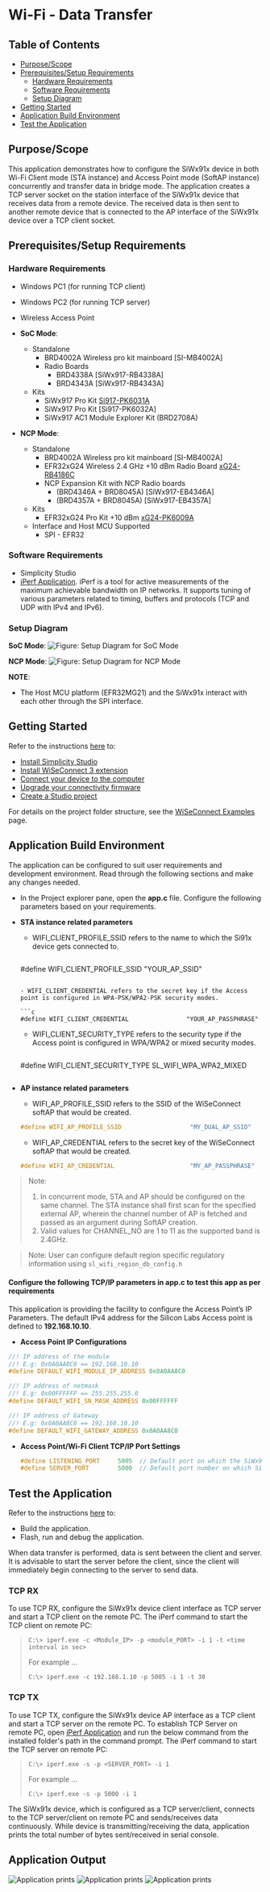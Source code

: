 # Wi-Fi - Data Transfer

## Table of Contents

- [Purpose/Scope](#purposescope)
- [Prerequisites/Setup Requirements](#prerequisitessetup-requirements)
  - [Hardware Requirements](#hardware-requirements)
  - [Software Requirements](#software-requirements)
  - [Setup Diagram](#setup-diagram)
- [Getting Started](#getting-started)
- [Application Build Environment](#application-build-environment)
- [Test the Application](#test-the-application)

## Purpose/Scope

This application demonstrates how to configure the SiWx91x device in both Wi-Fi Client mode (STA instance) and Access Point mode (SoftAP instance) concurrently and transfer data in bridge mode. The application creates a TCP server socket on the station interface of the SiWx91x device that receives data from a remote device. The received data is then sent to another remote device that is connected to the AP interface of the SiWx91x device over a TCP client socket.

## Prerequisites/Setup Requirements

### Hardware Requirements

- Windows PC1 (for running TCP client)
- Windows PC2 (for running TCP server)
- Wireless Access Point
- **SoC Mode**:
  - Standalone
    - BRD4002A Wireless pro kit mainboard [SI-MB4002A]
    - Radio Boards 
  	  - BRD4338A [SiWx917-RB4338A]
  	  - BRD4343A [SiWx917-RB4343A]
  - Kits
  	- SiWx917 Pro Kit [Si917-PK6031A](https://www.silabs.com/development-tools/wireless/wi-fi/siwx917-pro-kit?tab=overview)
  	- SiWx917 Pro Kit [Si917-PK6032A]
    - SiWx917 AC1 Module Explorer Kit (BRD2708A)
  	
- **NCP Mode**:
  - Standalone
    - BRD4002A Wireless pro kit mainboard [SI-MB4002A]
    - EFR32xG24 Wireless 2.4 GHz +10 dBm Radio Board [xG24-RB4186C](https://www.silabs.com/development-tools/wireless/xg24-rb4186c-efr32xg24-wireless-gecko-radio-board?tab=overview)
    - NCP Expansion Kit with NCP Radio boards
      - (BRD4346A + BRD8045A) [SiWx917-EB4346A]
      - (BRD4357A + BRD8045A) [SiWx917-EB4357A]
  - Kits
  	- EFR32xG24 Pro Kit +10 dBm [xG24-PK6009A](https://www.silabs.com/development-tools/wireless/efr32xg24-pro-kit-10-dbm?tab=overview)
  - Interface and Host MCU Supported
    - SPI - EFR32 

### Software Requirements

- Simplicity Studio
- [iPerf Application](https://sourceforge.net/projects/iperf2/files/iperf-2.0.8-win.zip/download). iPerf is a tool for active measurements of the maximum achievable bandwidth on IP networks. It supports tuning of various parameters related to timing, buffers and protocols (TCP and UDP with IPv4 and IPv6).

### Setup Diagram

**SoC Mode**:
![Figure: Setup Diagram for SoC Mode](resources/readme/data_transfer_setup.png)

**NCP Mode**:
![Figure: Setup Diagram for NCP Mode](resources/readme/data_transfer_setup_ncp.png)

**NOTE**:

- The Host MCU platform (EFR32MG21) and the SiWx91x interact with each other through the SPI interface.

## Getting Started

Refer to the instructions [here](https://docs.silabs.com/wiseconnect/latest/wiseconnect-getting-started/) to:

- [Install Simplicity Studio](https://docs.silabs.com/wiseconnect/latest/wiseconnect-developers-guide-developing-for-silabs-hosts/#install-simplicity-studio)
- [Install WiSeConnect 3 extension](https://docs.silabs.com/wiseconnect/latest/wiseconnect-developers-guide-developing-for-silabs-hosts/#install-the-wi-se-connect-3-extension)
- [Connect your device to the computer](https://docs.silabs.com/wiseconnect/latest/wiseconnect-developers-guide-developing-for-silabs-hosts/#connect-si-wx91x-to-computer)
- [Upgrade your connectivity firmware ](https://docs.silabs.com/wiseconnect/latest/wiseconnect-developers-guide-developing-for-silabs-hosts/#update-si-wx91x-connectivity-firmware)
- [Create a Studio project ](https://docs.silabs.com/wiseconnect/latest/wiseconnect-developers-guide-developing-for-silabs-hosts/#create-a-project)

For details on the project folder structure, see the [WiSeConnect Examples](https://docs.silabs.com/wiseconnect/latest/wiseconnect-examples/#example-folder-structure) page.

## Application Build Environment

The application can be configured to suit user requirements and development environment. Read through the following sections and make any changes needed.
- In the Project explorer pane, open the **app.c** file. Configure the following parameters based on your requirements.

- **STA instance related parameters**

  - WIFI_CLIENT_PROFILE_SSID refers to the name to which the Si91x device gets connected to.

  	```c
   #define WIFI_CLIENT_PROFILE_SSID               "YOUR_AP_SSID"
  	```

  - WIFI_CLIENT_CREDENTIAL refers to the secret key if the Access point is configured in WPA-PSK/WPA2-PSK security modes.

  	```c
   #define WIFI_CLIENT_CREDENTIAL                "YOUR_AP_PASSPHRASE"
  	```
  	
  - WIFI_CLIENT_SECURITY_TYPE refers to the security type if the Access point is configured in WPA/WPA2 or mixed security modes.

  	```c
   #define WIFI_CLIENT_SECURITY_TYPE              SL_WIFI_WPA_WPA2_MIXED
  	```
- **AP instance related parameters**

	- WIFI_AP_PROFILE_SSID refers to the SSID of the WiSeConnect softAP that would be created.

  	```c
   #define WIFI_AP_PROFILE_SSID                   "MY_DUAL_AP_SSID"
  	```

	- WIFI_AP_CREDENTIAL refers to the secret key of the WiSeConnect softAP that would be created.

  	```c
   #define WIFI_AP_CREDENTIAL                     "MY_AP_PASSPHRASE"
    ```
> Note:
>
> 1. In concurrent mode, STA and AP should be configured on the same channel. The STA instance shall first scan for the specified external AP, wherein the channel number of AP is fetched and passed as an argument during SoftAP creation.
> 2. Valid values for CHANNEL_NO are 1 to 11 as the supported band is 2.4GHz.

> Note: 
> User can configure default region specific regulatory information using `sl_wifi_region_db_config.h`

#### Configure the following TCP/IP parameters in **app.c** to test this app as per requirements

This application is providing the facility to configure the Access Point’s IP Parameters. The default IPv4 address for the Silicon Labs Access point is defined to **192.168.10.10**.

- **Access Point IP Configurations**

 ```c
//! IP address of the module
//! E.g: 0x0A0AA8C0 == 192.168.10.10
#define DEFAULT_WIFI_MODULE_IP_ADDRESS 0x0A0AA8C0

//! IP address of netmask
//! E.g: 0x00FFFFFF == 255.255.255.0
#define DEFAULT_WIFI_SN_MASK_ADDRESS 0x00FFFFFF

//! IP address of Gateway
//! E.g: 0x0A0AA8C0 == 192.168.10.10
#define DEFAULT_WIFI_GATEWAY_ADDRESS 0x0A0AA8C0
```

- **Access Point/Wi-Fi Client TCP/IP Port Settings**

    ```c
    #define LISTENING_PORT     5005  // Default port on which the SiWx91x device STA interface listens for remote connection
    #define SERVER_PORT        5000  // Default port number on which SiWx91x device AP interface connects remote device
    ```

## Test the Application

Refer to the instructions [here](https://docs.silabs.com/wiseconnect/latest/wiseconnect-getting-started/) to:

- Build the application.
- Flash, run and debug the application.

When data transfer is performed, data is sent between the client and server. It is advisable to start the server before the client, since the client will immediately begin connecting to the server to send data.

### TCP RX

To use TCP RX, configure the SiWx91x device client interface as TCP server and start a TCP client on the remote PC.
The iPerf command to start the TCP client on remote PC:

> `C:\> iperf.exe -c <Module_IP> -p <module_PORT> -i 1 -t <time interval in sec>`
  >
  > For example ...
  >
  > `C:\> iperf.exe -c 192.168.1.10 -p 5005 -i 1 -t 30`

### TCP TX

To use TCP TX, configure the SiWx91x device AP interface as a TCP client and start a TCP server on the remote PC. To establish TCP Server on remote PC, open [iPerf Application](https://sourceforge.net/projects/iperf2/files/iperf-2.0.8-win.zip/download) and run the below command from the installed folder's path in the command prompt.
The iPerf command to start the TCP server on remote PC:

  > `C:\> iperf.exe -s -p <SERVER_PORT> -i 1`
  >
  > For example ...
  >
  > `C:\> iperf.exe -s -p 5000 -i 1`

The SiWx91x device, which is configured as a TCP server/client, connects to the TCP server/client on remote PC and sends/receives data continuously. While device is transmitting/receiving the data, application prints the total number of bytes sent/received in serial console.

## Application Output

   ![Application prints](resources/readme/data_transfer_1.png)
   ![Application prints](resources/readme/data_transfer_2.png)
   ![Application prints](resources/readme/data_transfer_3.png)